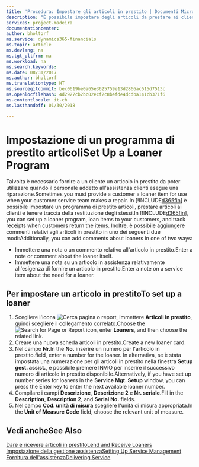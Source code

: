 ```yaml
---
title: 'Procedura: Impostare gli articoli in prestito | Documenti Microsoft'
description: "È possibile impostare degli articoli da prestare ai clienti in sostituzione degli articoli che sono in assistenza."
services: project-madeira
documentationcenter: 
author: bholtorf
ms.service: dynamics365-financials
ms.topic: article
ms.devlang: na
ms.tgt_pltfrm: na
ms.workload: na
ms.search.keywords: 
ms.date: 08/31/2017
ms.author: bholtorf
ms.translationtype: HT
ms.sourcegitcommit: bec0619be0a65e3625759e13d2866ac615d7513c
ms.openlocfilehash: 4d2927cb2bc02ecf2c8befde4dcdba141cb371f6
ms.contentlocale: it-ch
ms.lasthandoff: 01/30/2018

---
```

# <a name="set-up-a-loaner-program"></a><span data-ttu-id="9fa32-103">Impostazione di un programma di prestito articoli</span><span class="sxs-lookup"><span data-stu-id="9fa32-103">Set Up a Loaner Program</span></span>
<span data-ttu-id="9fa32-104">Talvolta è necessario fornire a un cliente un articolo in prestito da poter utilizzare quando il personale addetto all'assistenza clienti esegue una riparazione.</span><span class="sxs-lookup"><span data-stu-id="9fa32-104">Sometimes you must provide a customer a loaner item for use when your customer service team makes a repair.</span></span> <span data-ttu-id="9fa32-105">In [!INCLUDE[d365fin](includes/d365fin_md.md)] è possibile impostare un programma di prestito articoli, prestare articoli ai clienti e tenere traccia della restituzione degli stessi.</span><span class="sxs-lookup"><span data-stu-id="9fa32-105">In [!INCLUDE[d365fin](includes/d365fin_md.md)], you can set up a loaner program, loan items to your customers, and track receipts when customers return the items.</span></span> <span data-ttu-id="9fa32-106">Inoltre, è possibile aggiungere commenti relativi agli articoli in prestito in uno dei seguenti due modi:</span><span class="sxs-lookup"><span data-stu-id="9fa32-106">Additionally, you can add comments about loaners in one of two ways:</span></span>  
  
* <span data-ttu-id="9fa32-107">Immettere una nota o un commento relativo all'articolo in prestito.</span><span class="sxs-lookup"><span data-stu-id="9fa32-107">Enter a note or comment about the loaner itself.</span></span>  
* <span data-ttu-id="9fa32-108">Immettere una nota su un articolo in assistenza relativamente all'esigenza di fornire un articolo in prestito.</span><span class="sxs-lookup"><span data-stu-id="9fa32-108">Enter a note on a service item about the need for a loaner.</span></span>  

## <a name="to-set-up-a-loaner"></a><span data-ttu-id="9fa32-109">Per impostare un articolo in prestito</span><span class="sxs-lookup"><span data-stu-id="9fa32-109">To set up a loaner</span></span>  
1. <span data-ttu-id="9fa32-110">Scegliere l'icona ![Cerca pagina o report](media/ui-search/search_small.png "icona Cerca pagina o report"), immettere **Articoli in prestito**, quindi scegliere il collegamento correlato.</span><span class="sxs-lookup"><span data-stu-id="9fa32-110">Choose the ![Search for Page or Report](media/ui-search/search_small.png "Search for Page or Report icon") icon, enter **Loaners**, and then choose the related link.</span></span>  
2. <span data-ttu-id="9fa32-111">Creare una nuova scheda articoli in prestito.</span><span class="sxs-lookup"><span data-stu-id="9fa32-111">Create a new loaner card.</span></span> 
3. <span data-ttu-id="9fa32-112">Nel campo **Nr.**</span><span class="sxs-lookup"><span data-stu-id="9fa32-112">In the **No.**</span></span> <span data-ttu-id="9fa32-113">inserire un numero per l'articolo in prestito.</span><span class="sxs-lookup"><span data-stu-id="9fa32-113">field, enter a number for the loaner.</span></span> <span data-ttu-id="9fa32-114">In alternativa, se è stata impostata una numerazione per gli articoli in prestito nella finestra **Setup gest. assist.**, è possibile premere INVIO per inserire il successivo numero di articolo in prestito disponibile.</span><span class="sxs-lookup"><span data-stu-id="9fa32-114">Alternatively, if you have set up number series for loaners in the **Service Mgt. Setup** window, you can press the Enter key to enter the next available loaner number.</span></span>  
4. <span data-ttu-id="9fa32-115">Compilare i campi **Descrizione**, **Descrizione 2** e **Nr. seriale**.</span><span class="sxs-lookup"><span data-stu-id="9fa32-115">Fill in the **Description**, **Description 2**, and **Serial No.** fields.</span></span>  
5. <span data-ttu-id="9fa32-116">Nel campo **Cod. unità di misura** scegliere l'unità di misura appropriata.</span><span class="sxs-lookup"><span data-stu-id="9fa32-116">In the **Unit of Measure Code** field, choose the relevant unit of measure.</span></span>  
  
## <a name="see-also"></a><span data-ttu-id="9fa32-117">Vedi anche</span><span class="sxs-lookup"><span data-stu-id="9fa32-117">See Also</span></span>
[<span data-ttu-id="9fa32-118">Dare e ricevere articoli in prestito</span><span class="sxs-lookup"><span data-stu-id="9fa32-118">Lend and Receive Loaners</span></span>](service-how-to-lend-receive-loaners.md)  
[<span data-ttu-id="9fa32-119">Impostazione della gestione assistenza</span><span class="sxs-lookup"><span data-stu-id="9fa32-119">Setting Up Service Management</span></span>](service-setup-service.md)  
[<span data-ttu-id="9fa32-120">Fornitura dell'assistenza</span><span class="sxs-lookup"><span data-stu-id="9fa32-120">Delivering Service</span></span>](service-deliver-service.md)  


